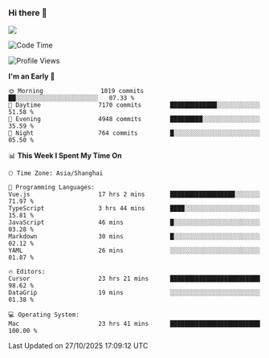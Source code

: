 ### Hi there 👋

<!--
**JJAYCHEN1e/jjaychen1e** is a ✨ _special_ ✨ repository because its `README.md` (this file) appears on your GitHub profile.

Here are some ideas to get you started:

- 🔭 I’m currently working on ...
- 🌱 I’m currently learning ...
- 👯 I’m looking to collaborate on ...
- 🤔 I’m looking for help with ...
- 💬 Ask me about ...
- 📫 How to reach me: ...
- 😄 Pronouns: ...
- ⚡ Fun fact: ...
-->

[![](https://github-readme-stats.vercel.app/api?username=jjaychen1e&show_icons=true)](https://github.com/jjaychen1e/github-readme-stats?count_private=true)

<!--START_SECTION:waka-->
![Code Time](http://img.shields.io/badge/Code%20Time-2%2C545%20hrs%2038%20mins-blue)

![Profile Views](http://img.shields.io/badge/Profile%20Views-0-blue)

**I'm an Early 🐤** 

```text
🌞 Morning                1019 commits        ██░░░░░░░░░░░░░░░░░░░░░░░   07.33 % 
🌆 Daytime                7170 commits        █████████████░░░░░░░░░░░░   51.58 % 
🌃 Evening                4948 commits        █████████░░░░░░░░░░░░░░░░   35.59 % 
🌙 Night                  764 commits         █░░░░░░░░░░░░░░░░░░░░░░░░   05.50 % 
```


📊 **This Week I Spent My Time On** 

```text
🕑︎ Time Zone: Asia/Shanghai

💬 Programming Languages: 
Vue.js                   17 hrs 2 mins       ██████████████████░░░░░░░   71.97 % 
TypeScript               3 hrs 44 mins       ████░░░░░░░░░░░░░░░░░░░░░   15.81 % 
JavaScript               46 mins             █░░░░░░░░░░░░░░░░░░░░░░░░   03.28 % 
Markdown                 30 mins             █░░░░░░░░░░░░░░░░░░░░░░░░   02.12 % 
YAML                     26 mins             ░░░░░░░░░░░░░░░░░░░░░░░░░   01.87 % 

🔥 Editors: 
Cursor                   23 hrs 21 mins      █████████████████████████   98.62 % 
DataGrip                 19 mins             ░░░░░░░░░░░░░░░░░░░░░░░░░   01.38 % 

💻 Operating System: 
Mac                      23 hrs 41 mins      █████████████████████████   100.00 % 
```


 Last Updated on 27/10/2025 17:09:12 UTC
<!--END_SECTION:waka-->
